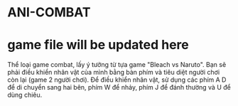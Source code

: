 # ANI-COMBAT
# game file will be updated here
Thể loại game combat, lấy ý tưởng từ tựa game "Bleach vs Naruto". Bạn sẽ phải điều khiển nhân vật của mình bằng bàn phím và tiêu diệt người chơi còn lại (game 2 người chơi). Để điều khiển nhân vật, sử dụng các phím A D để di chuyển sang hai bên, phím W để nhảy, phím J để đánh thường và U để dùng chiêu.
